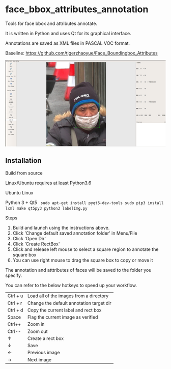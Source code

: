 face_bbox_attributes_annotation
========

Tools for face bbox and attributes annotate.

It is written in Python and uses Qt for its graphical interface.

Annotations are saved as XML files in PASCAL VOC format.

Baseline: https://github.com/tigerzhaoyue/Face_Boundingbox_Attributes 

![](https://github.com/ZhouKai90/face_bbox_attributes_annotation/blob/master/tests/%E5%B1%8F%E5%B9%95%E6%88%AA%E5%9B%BE.png)

Installation
------------------

Build from source

Linux/Ubuntu requires at least Python3.6

Ubuntu Linux

Python 3 + Qt5
   ` sudo apt-get install pyqt5-dev-tools
  sudo pip3 install lxml
  make qt5py3
  python3 labelImg.py`


Steps

1. Build and launch using the instructions above.
2. Click 'Change default saved annotation folder' in Menu/File
3. Click 'Open Dir'
4. Click 'Create RectBox'
5. Click and release left mouse to select a square region to annotate the square
   box
6. You can use right mouse to drag the square box to copy or move it

The annotation and atttributes of faces will be saved to the folder you specify.

You can refer to the below hotkeys to speed up your workflow.





|          |                                          |
| -------- | ---------------------------------------- |
| Ctrl + u | Load all of the images from a directory  |
| Ctrl + r | Change the default annotation target dir |
| Ctrl + d | Copy the current label and rect box      |
| Space    | Flag the current image as verified       |
| Ctrl++   | Zoom in                                  |
| Ctrl--   | Zoom out                                 |
| ↑        | Create a rect box                        |
| ↓        | Save                                     |
| ←        | Previous image                           |
| →        | Next image                               |

